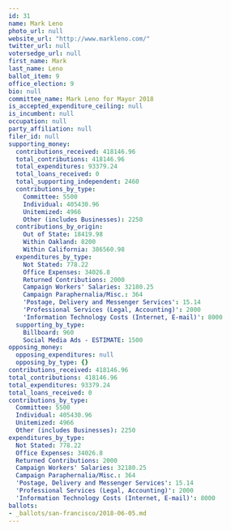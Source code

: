 ```yaml
---
id: 31
name: Mark Leno
photo_url: null
website_url: "http://www.markleno.com/"
twitter_url: null
votersedge_url: null
first_name: Mark
last_name: Leno
ballot_item: 9
office_election: 9
bio: null
committee_name: Mark Leno for Mayor 2018
is_accepted_expenditure_ceiling: null
is_incumbent: null
occupation: null
party_affiliation: null
filer_id: null
supporting_money:
  contributions_received: 418146.96
  total_contributions: 418146.96
  total_expenditures: 93379.24
  total_loans_received: 0
  total_supporting_independent: 2460
  contributions_by_type:
    Committee: 5500
    Individual: 405430.96
    Unitemized: 4966
    Other (includes Businesses): 2250
  contributions_by_origin:
    Out of State: 18419.98
    Within Oakland: 8200
    Within California: 386560.98
  expenditures_by_type:
    Not Stated: 778.22
    Office Expenses: 34026.8
    Returned Contributions: 2000
    Campaign Workers' Salaries: 32180.25
    Campaign Paraphernalia/Misc.: 364
    'Postage, Delivery and Messenger Services': 15.14
    'Professional Services (Legal, Accounting)': 2000
    'Information Technology Costs (Internet, E-mail)': 8000
  supporting_by_type:
    Billboard: 960
    Social Media Ads - ESTIMATE: 1500
opposing_money:
  opposing_expenditures: null
  opposing_by_type: {}
contributions_received: 418146.96
total_contributions: 418146.96
total_expenditures: 93379.24
total_loans_received: 0
contributions_by_type:
  Committee: 5500
  Individual: 405430.96
  Unitemized: 4966
  Other (includes Businesses): 2250
expenditures_by_type:
  Not Stated: 778.22
  Office Expenses: 34026.8
  Returned Contributions: 2000
  Campaign Workers' Salaries: 32180.25
  Campaign Paraphernalia/Misc.: 364
  'Postage, Delivery and Messenger Services': 15.14
  'Professional Services (Legal, Accounting)': 2000
  'Information Technology Costs (Internet, E-mail)': 8000
ballots:
- _ballots/san-francisco/2018-06-05.md
---
```

